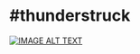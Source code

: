 # #thunderstruck

[![IMAGE ALT TEXT](http://img.youtube.com/vi/uT3SBzmDxGk/0.jpg)](http://www.youtube.com/watch?v=uT3SBzmDxGk)












